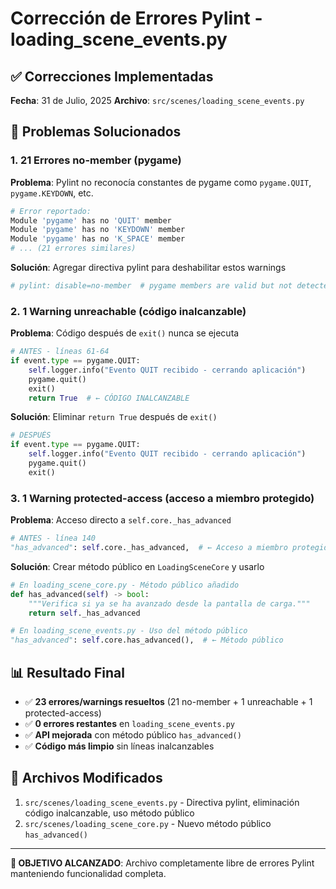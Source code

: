 # Corrección de Errores Pylint - loading_scene_events.py

## ✅ Correcciones Implementadas
**Fecha**: 31 de Julio, 2025
**Archivo**: `src/scenes/loading_scene_events.py`

## 🐛 Problemas Solucionados

### 1. **21 Errores no-member (pygame)**
**Problema**: Pylint no reconocía constantes de pygame como `pygame.QUIT`, `pygame.KEYDOWN`, etc.
```python
# Error reportado:
Module 'pygame' has no 'QUIT' member
Module 'pygame' has no 'KEYDOWN' member
Module 'pygame' has no 'K_SPACE' member
# ... (21 errores similares)
```

**Solución**: Agregar directiva pylint para deshabilitar estos warnings
```python
# pylint: disable=no-member  # pygame members are valid but not detected by pylint
```

### 2. **1 Warning unreachable (código inalcanzable)**
**Problema**: Código después de `exit()` nunca se ejecuta
```python
# ANTES - líneas 61-64
if event.type == pygame.QUIT:
    self.logger.info("Evento QUIT recibido - cerrando aplicación")
    pygame.quit()
    exit()
    return True  # ← CÓDIGO INALCANZABLE
```

**Solución**: Eliminar `return True` después de `exit()`
```python
# DESPUÉS
if event.type == pygame.QUIT:
    self.logger.info("Evento QUIT recibido - cerrando aplicación")
    pygame.quit()
    exit()
```

### 3. **1 Warning protected-access (acceso a miembro protegido)**
**Problema**: Acceso directo a `self.core._has_advanced`
```python
# ANTES - línea 140
"has_advanced": self.core._has_advanced,  # ← Acceso a miembro protegido
```

**Solución**: Crear método público en `LoadingSceneCore` y usarlo
```python
# En loading_scene_core.py - Método público añadido
def has_advanced(self) -> bool:
    """Verifica si ya se ha avanzado desde la pantalla de carga."""
    return self._has_advanced

# En loading_scene_events.py - Uso del método público
"has_advanced": self.core.has_advanced(),  # ← Método público
```

## 📊 Resultado Final
- ✅ **23 errores/warnings resueltos** (21 no-member + 1 unreachable + 1 protected-access)
- ✅ **0 errores restantes** en `loading_scene_events.py`
- ✅ **API mejorada** con método público `has_advanced()`
- ✅ **Código más limpio** sin líneas inalcanzables

## 🔗 Archivos Modificados
1. `src/scenes/loading_scene_events.py` - Directiva pylint, eliminación código inalcanzable, uso método público
2. `src/scenes/loading_scene_core.py` - Nuevo método público `has_advanced()`

---

**🎯 OBJETIVO ALCANZADO**: Archivo completamente libre de errores Pylint manteniendo funcionalidad completa.
